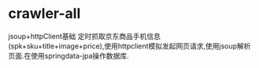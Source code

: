 # crawler-all
jsoup+httpClient基础
定时抓取京东商品手机信息(spk+sku+title+image+price),使用httpclient模拟发起网页请求,使用jsoup解析页面.在使用springdata-jpa操作数据库.
